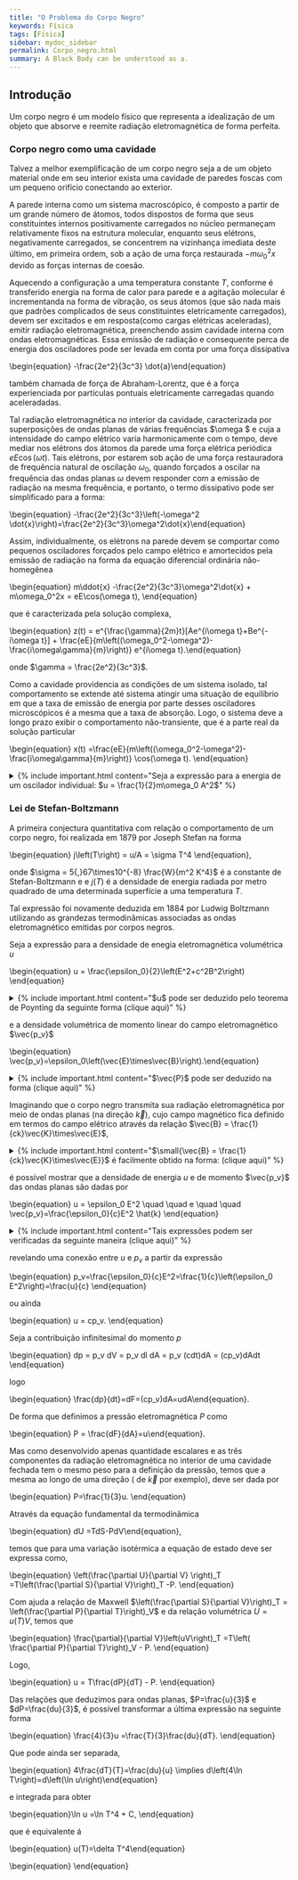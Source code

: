 ```yaml
---
title: "O Problema do Corpo Negro"
keywords: Física
tags: [Física]
sidebar: mydoc_sidebar
permalink: Corpo_negro.html
summary: A Black Body can be understood as a.
---
```


## Introdução

Um corpo negro é um modelo físico que representa a idealização de um objeto que absorve e reemite radiação eletromagnética de forma perfeita.

### Corpo negro como uma cavidade

Talvez a melhor exemplificação de um corpo negro seja a de um objeto material onde em seu interior exista uma cavidade de paredes foscas com um pequeno orifício conectando ao exterior.

A parede interna como um sistema macroscópico, é composto a partir de um grande número de átomos, todos dispostos de forma que seus constituintes internos positivamente carregados no núcleo permaneçam relativamente fixos na estrutura molecular, enquanto seus elétrons, negativamente carregados, se concentrem na vizinhança imediata deste último, em primeira ordem, sob a ação de uma força restaurada $-m\omega_0^2 x$ devido as forças internas de coesão.

Aquecendo a configuração a uma temperatura constante $T$, conforme é transferido energia na forma de calor para parede e a agitação molecular é incrementanda na forma de vibração, os seus átomos (que são nada mais que padrões complicados de seus constituintes eletricamente carregados), devem ser excitados e em resposta(como cargas elétricas aceleradas), emitir radiação eletromagnética, preenchendo assim cavidade interna com ondas eletromagnéticas.
Essa emissão de radiação e consequente perca de energia dos osciladores pode ser levada em conta por uma força dissipativa

\begin{equation} -\frac{2e^2}{3c^3} \dot{a}\end{equation}

também chamada de força de Abraham-Lorentz, que é a força experienciada por partículas pontuais eletricamente carregadas quando aceleradadas. 

Tal radiação eletromagnética no interior da cavidade, caracterizada por superposições de ondas planas de várias frequências $\omega $ e cuja a intensidade do campo elétrico varia harmonicamente com o tempo, deve mediar nos elétrons dos átomos da parede uma força elétrica periódica $eE\cos(\omega t)$. Tais elétrons, por estarem sob ação de uma força restauradora de frequência natural de oscilação $\omega_0$, quando forçados a oscilar na frequência das ondas planas $\omega$ devem responder com a emissão de radiação na mesma frequência, e portanto, o termo dissipativo pode ser simplificado para a forma:

\begin{equation} -\frac{2e^2}{3c^3}\left(-\omega^2 \dot{x}\right)=\frac{2e^2}{3c^3}\omega^2\dot{x}\end{equation}

Assim, individualmente, os elétrons na parede devem se comportar como pequenos osciladores forçados pelo campo elétrico e amortecidos pela emissão de radiação na forma da equação diferencial ordinária não-homegênea 

\begin{equation} m\ddot{x} -\frac{2e^2}{3c^3}\omega^2\dot{x} + m\omega_0^2x = eE\cos(\omega t), \end{equation}

que é caracterizada pela solução complexa,

\begin{equation} z(t) = e^{\frac{\gamma}{2m}t}[Ae^{i\omega t}+Be^{-i\omega t}] + \frac{eE}{m\left((\omega_0^2-\omega^2)-\frac{i\omega\gamma}{m}\right)} e^{i\omega t}.\end{equation}

onde $\gamma = \frac{2e^2}{3c^3}$.

Como a cavidade providencia as condições de um sistema isolado, tal comportamento se extende até sistema atingir uma situação de equilíbrio em que a taxa de emissão de energia por parte desses osciladores microscópicos é a mesma que a taxa de absorção. Logo, o sistema deve a longo prazo exibir o comportamento não-transiente, que é a parte real da solução particular

\begin{equation} x(t) =\frac{eE}{m\left((\omega_0^2-\omega^2)-\frac{i\omega\gamma}{m}\right)} \cos(\omega t). \end{equation}


<details>
  <summary>{% include important.html content="Seja a expressão para a energia de um oscilador individual: $u = \frac{1}{2}m\omega_0 A^2$" %} </summary>
  {% include note.html content="
   Seja a energia de um oscilador harmônico

   \begin{equation} u= \frac{1}{2}m\dot{x}^2+\frac{1}{2}m\omega_0 x^2 \end{equation} 

   para uma solucção da forma $x(t)=A\cos(\omega_0t+\phi)$ onde $A$ é a amplitude de oscilação, substituindo-a na expressão acima, obtém-se

   \begin{equation} u =\frac{1}{2}m\left(-A\omega_0\sin(\omega_0t+\phi)\right)^2+\frac{1}{2}m\omega_0 \left(A\cos(\omega_0t+\phi)\right)^2 \end{equation} =\frac{1}{2}mA^2\omega^2\left(\sin(\omega_0t+\phi)+\cos(\omega_0t+\phi)\right) =\frac{1}{2}m\omega_0 A^2 
  
   
  
  " %}
</details>


### Lei de Stefan-Boltzmann

A primeira conjectura quantitativa com relação o comportamento de um corpo negro, foi realizada em 1879 por Joseph Stefan na forma

\begin{equation} j\left(T\right) = u/A = \sigma T^4 \end{equation},

onde $\sigma = 5{,}67\times10^{-8} \frac{W}{m^2 K^4}$ é a constante de Stefan-Boltzmann e e $j(T)$ é a densidade de energia radiada por metro quadrado de uma determinada superfície a uma temperatura $T$.

Tal expressão foi novamente deduzida em $1884$ por Ludwig Boltzmann utilizando as grandezas termodinâmicas associadas as ondas eletromagnético emitidas por corpos negros.

Seja a expressão para a densidade de enegia eletromagnética volumétrica $u$

\begin{equation} u = \frac{\epsilon_0}{2}\left(E^2+c^2B^2\right) \end{equation}




<details>  
<summary>{% include important.html content="$u$ pode ser deduzido pelo teorema de Poynting da seguinte forma (clique aqui)" %} </summary>  {% include note.html content="
  Seja o trabalho realizada pela força de lorentz

  \begin{equation} dW=\vec{F}\cdot d\vec{l} = q\left(\vec{E}+\vec{v}\times\vec{B}\right)\cdot\vec{v}dt= q\vec{E}\cdot\vec{v}dt \end{equation}
  
  
  sendo $q\leftarrow \rho d^3r \implies q\vec{v}=\rho\vec{v}d^3r=\vec{J}d^3r$
  
 
 \begin{equation} \frac{dW}{dt}=-\frac{d}{dt}\int \frac{\epsilon_0}{2}\left(E^2+c^2B^2\right)d^3r-\oint \vec{S}\cdot\hat{n}d^2r \end{equation}
 
 Logo, tem-se que
 
 \begin{equation} \frac{dW}{dt}=\int d^3r \left(\vec{E}\cdot\vec{J} \right ) \end{equation}
 
 A partir da lei de Àmpere, a qual $\vec{J}=\frac{1}{\mu_0}\left(\vec{\nabla}\times\vec{B} \right )-\epsilon_0\dfrac{\partial\vec{E}}{\partial t}$, temos que
 
  \begin{equation} \vec{E}\cdot\vec{J}=\frac{1}{\mu_0}\vec{E}\cdot\left(\vec{\nabla}\times\vec{B} \right )-\epsilon_0\vec{E}\cdot\frac{\partial \vec{E}}{\partial t} \end{equation}
 
  mas  $\small{\vec{E}\cdot (\vec{\nabla}\times\vec{E}) = \vec{B}\cdot(\vec{\nabla}\times\vec{B})-\vec{\nabla}\cdot(\vec{E}\times\vec{B})}$, e para  $\small{\vec{\nabla}\times\vec{E}=-\frac{\partial \vec{E}}{\partial t}}$ então  $\small{\vec{E}\cdot (\vec{\nabla}\times\vec{E}) = -\vec{B}\cdot\frac{\partial \vec{B}}{\partial t}-\vec{\nabla}\cdot(\vec{E}\times\vec{B})}$.

  Permitindo reescrever a expressão para $\vec{E}\cdot\vec{J}$ na forma,


  \begin{equation} \small{\vec{E}\cdot\vec{J} = -c^2\epsilon_0\vec{B}\cdot\frac{\partial \vec{B}}{\partial t} -\epsilon_0 \vec{E} \cdot \dfrac{\partial\vec{E}}{\partial t} -\frac{1}{\mu_0}\vec{\nabla}\cdot(\vec{E}\times\vec{B})} \end{equation}


  Seja ainda,  $\vec{B}\cdot\frac{\partial \vec{B}}{\partial t}=\frac{1}{2}\frac{\partial}{\partial t}B^2 $ e $ \vec{E}\cdot\frac{\partial \vec{E}}{\partial t}=\frac{1}{2}\frac{\partial}{\partial t}E^2$, temos que

  \begin{equation}\vec{E}\cdot\vec{J}=-\frac{\epsilon_0}{2}\left(E^2+c^2B^2\right)-\frac{1}{\mu_0}\vec{\nabla}\cdot(\vec{E}\times\vec{B}) \end{equation}
  
  Integrando a última expressão sobre todo o espaço temos a expressão para a potência $\frac{dW}{dt}$ transferida pela força eletromagnética, que tem a forma:

  \begin{equation}\scriptsize{\frac{dW}{dt}=-\frac{d}{dt}\int_V d^3r \frac{\epsilon_0}{2}(E^2+c^2B^2)-\int_V d^3r \frac{1}{\mu_0}\vec{\nabla}\cdot(\vec{E}\times\vec{B})} \end{equation}

  \begin{equation} \small{-\dfrac{d}{dt}\displaystyle\int_V d^3r \frac{\epsilon_0}{2}(E^2+c^2B^2)-\oint_S \frac{1}{\mu_0}(\vec{E}\times\vec{B})\cdot\hat{n} d^2r} \end{equation}
  
  Ou ainda
  
  \begin{equation}\frac{dW}{dt}=-\frac{d}{dt} \int_V u d^3r-\oint_S \vec{S}\cdot\hat{n} d^2r \end{equation}
  
  Onde  $u=\frac{\epsilon_0}{2}(E^2+c^2B^2)$  e $\vec{S}=\frac{1}{\mu_0}(\vec{E}\times\vec{B})$, constituindo a teorema de Poyting que correlaciona a densidade energia do campo eletromagnético  $u$ com o fluxo do vetor de poyting  $\vec{S}$.

  " %}
  </details>
  
 
 

e a densidade volumétrica de momento linear do campo eletromagnético $\vec{p_v}$

\begin{equation} \vec{p_v}=\epsilon_0\left(\vec{E}\times\vec{B}\right).\end{equation}



<details>
  <summary>{% include important.html content="$\vec{P}$ pode ser deduzido na forma (clique aqui)" %} </summary>
  {% include note.html content="
Seja,

Para  $q \rightarrow \int_V \rho d^3r$, temos que a expressão anterior pode ser reescrita da forma

 \begin{equation} \frac{d}{dt}\vec{P_Mec}= \int_V \rho \left(\vec{E}+\vec{v}\times\vec{B} \right)d^3r= \int_V \left(\rho\vec{E}+\vec{J}\times\vec{B} \right)d^3r \end{equation}

 Onde  $ P_{Mec} $ é o momento total do sistema. Através das equações de maxwell,  $\rho=\epsilon_0\vec{\nabla}\vec{E}$ e  $\vec{J}=\frac{1}{\mu_0} (\vec{\nabla}\times\vec{B})-\epsilon_0\frac{\partial \vec{E}}{\partial t}$ é possível reescrever a expressão  $\rho\vec{E}+\vec{J}\vec{B}$ na forma:

 \begin{equation} \rho\vec{E}+\vec{J}\vec{B}=\epsilon_0\vec{E}(\vec{\nabla}\cdot\vec{E})+\epsilon_0\vec{B}\times\frac{\partial \vec{E}}{\partial t}-\frac{1}{\mu_0}\vec{B}\times(\vec{\nabla}\times\vec{B})  \end{equation}
 
  
 Para  $\vec{B}\times\dfrac{\partial}{\partial t}\vec{E}$ $=\frac{\partial}{\partial t}(\vec{E}\times\vec{B})$ $+\vec{E}\times\dfrac{\partial }{\partial t}\vec{B}$, temos que a última expressão também pode ser reconhecida como:

 \begin{equation} \rho\vec{E}+\vec{J}\vec{B}=\epsilon_0 \left(\vec{E}(\vec{\nabla}\cdot\vec{E})+c^2\vec{B}(\vec{\nabla}\cdot\vec{B}) \right)+\epsilon_0\vec{E}\times\frac{\partial \vec{B}}{\partial t} \end{equation}
 $$- \epsilon_0\frac{\partial}{\partial t}(\vec{E}\times\vec{B})-\epsilon_0 c^2\vec{B}\times(\vec{\nabla}\times\vec{B}) $$
 
Temos que,

 \begin{equation} \frac{d}{dt}\vec{P_{Mec}}+\frac{d}{dt} \int_V \epsilon_0(\vec{E}\times\vec{B})d^3r \end{equation} 
 
 \begin{equation} =\epsilon_0 \int_V \left(\vec{E}\cdot(\vec{\nabla}\cdot\vec{E})+c^2\vec{B}\cdot(\vec{\nabla}\cdot\vec{B})+\vec{E}\times\frac{\partial}{\partial t}\vec{B}-c^2\vec{B}(\vec{\nabla}\times\vec{B}) \right)d^3r \end{equation}
 
 Possibilitando identificar o momento do campo eletromagnético como  $\vec{P_{Campo}}= \int_V \vec{p_v} d^3r $ onde  $\vec{p_v}=\epsilon_0(\vec{E}\times\vec{B})$ é a densidade de momento do campo eletromagnético.
 
" %}
</details>




Imaginando que o corpo negro transmita sua radiação eletromagnética por meio de ondas planas (na direção $\vec{k}$), cujo campo magnético fica definido em termos do campo elétrico através da relação $\vec{B} = \frac{1}{ck}\vec{K}\times\vec{E}$,



<details>
  <summary>{% include important.html content="$\small{\vec{B} = \frac{1}{ck}\vec{K}\times\vec{E}}$ é facilmente obtido na forma: (clique aqui)" %} </summary>
  {% include note.html content="
    No vácuo, onde não há fontes de cargas nem de correntes, as equações de Maxwell podem ser mostradas a satisfazer as equações de onda
  
  \begin{matrix} \nabla^2 \vec{E} = \frac{1}{c^2} \frac{\partial^2 \vec{E}}{\partial t^2} \\ \nabla^2 \vec{B} = \frac{1}{c^2} \frac{\partial^2 \vec{B}}{\partial t^2} \end{matrix}
  
  que possuem como solução
  
 \begin{equation} \vec{E}=\vec{E_0} e^{i(\vec{k}\cdot\vec{r}-\omega t)} \qquad \vec{B}=\vec{B_0} e^{i(\vec{k}\cdot\vec{r}-\omega t)}. \end{equation}
 
  Pela lei de Gauss nessas circunstânicas, $\vec{\nabla}\cdot\vec{E}=0$, assim, inserindo a solução para a onda plana na mesma, obtém-se:  
  
 \begin{equation} 0=\vec{\nabla}\cdot\left(\vec{E_0} e^{i(\vec{k}\cdot\vec{r}-\omega t)} \right) =\sum_i \frac{\partial}{\partial x_i} E_{0i} e^{i(\sum_l k_l x_l-\omega t)} \end{equation}
 
 \begin{equation} =\sum_i  E_{0i} \frac{\partial}{\partial x_i}  e^{i(\sum_l k_l x_l-\omega t)} =\sum_i E_{0i} \left(\sum_l ik_l \frac{\partial x_l}{\partial x_i}e^{i(\sum_l k_l x_l-\omega t)} \right) \end{equation}
 
 \begin{equation} =\sum_i E_{0i} \left(\sum_l ik_l \delta_{il} e^{i(\vec{k}\cdot\vec{r}-\omega t)} \right) =\sum_i E_{0i} \left(ik_i e^{i(\vec{k}\cdot\vec{r}-\omega t)} \right) =i\vec{k}\cdot\vec{E_0}e^{i(\vec{k}\cdot\vec{r}-\omega t)}=i \vec{k}\cdot\vec{E} \end{equation}
 
 Logo se deduz que $\vec{k}\cdot\vec{E}=0$. 
 
 De forma análoga, é possível mostrar que $\vec{k}\cdot\vec{B}=0$, ou seja, tanto o campo elétrico quanto o magnético, devem oscilar perpendicularmente a direção de propagação da onda plana.
 
 E por último, pela Lei de Faraday nestas circunstâncias, seja, $\vec{\nabla}\times\vec{E}=-\frac{\partial \vec{B}}{\partial t}$, temos
 
 \begin{equation}\sum_{ijk} \epsilon_{ijk}\frac{\partial}{\partial x_j}E_k \hat{x_i} = \sum_{ijk} \epsilon_{ijk}E_{0k}\frac{\partial}{\partial x_j} e^{i(\sum_l k_l x_l-\omega t)} \hat{x_i} \end{equation}
 \begin{equation} \sum_{ijk} \epsilon_{ijk}E_{0k}\sum_l i k_l\frac{\partial  x_l}{\partial x_j} e^{i(\sum_l k_l x_l-\omega t)} \hat{x_i} =i\sum_{ijk} \epsilon_{ijk}  k_j \left(E_{0k}e^{i(\vec{k}\cdot \vec{r}-\omega t)} \right) \hat{x_i} \end{equation}
 \begin{equation}   i \sum_{ijk} \epsilon_{ijk}  k_j E_k \hat{x_i}=i\vec{k}\times\vec{E}=-\frac{\partial \vec{B}}{\partial t} =-\sum_i E_{0i}\frac{\partial}{\partial t}e^{i(\vec{k}\cdot \vec{r}-\omega t)} \end{equation}
 
 \begin{equation} =-(-i\omega)\vec{B} \implies \vec{k}\times\vec{E} = \omega\vec{B} \end{equation}
 
 Ou ainda, a expressão a ser provada
 
 \begin{equation} \vec{B} = \frac{1}{\omega}\vec{k}\times\vec{E} = \frac{1}{ck}\vec{k}\times\vec{E}  \end{equation}
 
" %}
</details>



é possível mostrar que a densidade de energia $u$ e de momento $\vec{p_v}$ das ondas planas são dadas por

\begin{equation} u = \epsilon_0 E^2 \quad \quad e \quad \quad \vec{p_v}=\frac{\epsilon_0}{c}E^2 \hat{k} \end{equation}



<details>
  <summary>{% include important.html content="Tais expressões podem ser verificadas da seguinte maneira (clique aqui)" %} </summary>
  {% include note.html content="
   Introduzindo a expressão de $B$ numa onda plana como obtido anteriormente na expressão para a densidade de energia eletromagnética
  
   \begin{equation} u =\frac{\epsilon_0}{2}\left(E^2+c^2B^2\right) =\frac{\epsilon_0}{2}\left(E^2+\frac{c^2}{c^2 k^2}(\vec{k}\times\vec{E})\cdot(\vec{k}\times\vec{E})\right),\end{equation}
   
  mas $(\vec{k}\times\vec{E})\cdot(\vec{k}\times\vec{E}) = \vec{k}\cdot\[\vec{E}\times(\vec{k}\times\vec{E})]=\vec{k}\cdot\[\vec{k}\cdot(\vec{E}\cdot\vec{E})-\vec{E}(\vec{E}\cdot\vec{k})]=k^2E^2$. 
  
  Logo
  
  \begin{equation} u=\frac{\epsilon_0}{2}\left(E^2+\frac{1}{k^2}k^2E^2\right) =\epsilon_0E^2\end{equation}
  
   
  
  " %}
</details>

revelando uma conexão entre $u$ e $p_v$ a partir da expressão

\begin{equation} p_v=\frac{\epsilon_0}{c}E^2=\frac{1}{c}\left(\epsilon_0 E^2\right)=\frac{u}{c} \end{equation}

ou ainda

\begin{equation} u = cp_v. \end{equation}

Seja a contribuição infinitesimal do momento $p$

\begin{equation} dp = p_v dV = p_v dl dA = p_v (cdt)dA = (cp_v)dAdt \end{equation}

logo

\begin{equation} \frac{dp}{dt}=dF=(cp_v)dA=udA\end{equation}.

De forma que definimos a pressão eletromagnética $P$ como


\begin{equation} P = \frac{dF}{dA}=u\end{equation}.

Mas como desenvolvido apenas quantidade escalares e as três componentes da radiação eletromagnética no interior de uma cavidade fechada tem o mesmo peso para a definição da pressão, temos que a mesma ao longo de uma direção ( de $\vec{k}$ por exemplo), deve ser dada por

\begin{equation} P=\frac{1}{3}u. \end{equation}

Através da equação fundamental da termodinâmica

\begin{equation} dU =TdS-PdV\end{equation},

temos que para uma variação isotérmica a equação de estado deve ser expressa como,

\begin{equation} \left(\frac{\partial U}{\partial V} \right)_T =T\left(\frac{\partial S}{\partial V}\right)_T -P. \end{equation}

Com ajuda a relação de Maxwell $\left(\frac{\partial S}{\partial V}\right)_T = \left(\frac{\partial P}{\partial T}\right)_V$ e da relação volumétrica $U=u(T)V$, temos que

\begin{equation} \frac{\partial}{\partial V}\left(uV\right)_T =T\left( \frac{\partial P}{\partial T}\right)_V - P. \end{equation}

Logo,

\begin{equation} u = T\frac{dP}{dT} - P. \end{equation}

Das relações que deduzimos para ondas planas, $P=\frac{u}{3}$ e $dP=\frac{du}{3}$, é possível transformar a última expressão na seguinte forma

\begin{equation} \frac{4}{3}u =\frac{T}{3}\frac{du}{dT}. \end{equation}

Que pode ainda ser separada,

\begin{equation} 4\frac{dT}{T}=\frac{du}{u} \implies d\left(4\ln T\right)=d\left(\ln u\right)\end{equation}

e integrada para obter

\begin{equation}\ln u =\ln T^4 + C, \end{equation}

que é equivalente á

\begin{equation} u(T)=\delta T^4\end{equation}








\begin{equation} \end{equation}

